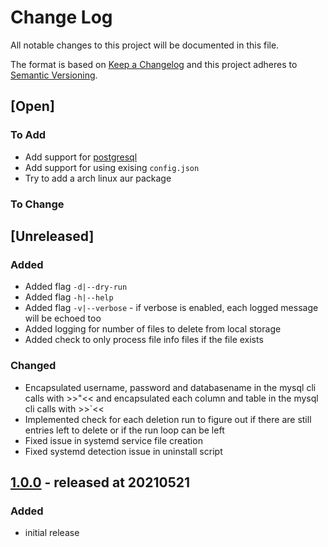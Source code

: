 # Change Log

All notable changes to this project will be documented in this file.

The format is based on [Keep a Changelog](http://keepachangelog.com/)
and this project adheres to [Semantic Versioning](http://semver.org/).

## [Open]

### To Add

* Add support for [postgresql](https://github.com/aljazceru/mattermost-retention)
* Add support for using exising `config.json`
* Try to add a arch linux aur package

### To Change

## [Unreleased]

### Added

* Added flag `-d|--dry-run`
* Added flag `-h|--help`
* Added flag `-v|--verbose` - if verbose is enabled, each logged message will be echoed too
* Added logging for number of files to delete from local storage
* Added check to only process file info files if the file exists

### Changed

* Encapsulated username, password and databasename in the mysql cli calls with >>"<< and encapsulated each column and table in the mysql cli calls with >>`<<
* Implemented check for each deletion run to figure out if there are still entries left to delete or if the run loop can be left
* Fixed issue in systemd service file creation
* Fixed systemd detection issue in uninstall script

## [1.0.0](https://github.com/bazzline/mattermost_housekeeping/tree/1.0.0) - released at 20210521

### Added

* initial release
